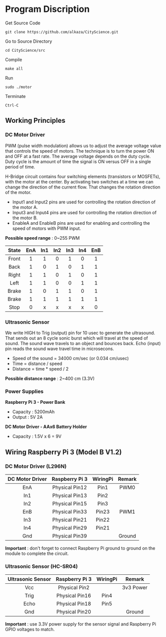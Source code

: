 # Program Discription
Get Source Code
```
git clone https://github.com/alkaza/CityScience.git
```
Go to Source Directory
```
cd CityScience/src
```
Compile
```
make all
```
Run
```
sudo ./motor
```
Terminate
```
Ctrl-C
```

## Working Principles
### DC Motor Driver
PWM (pulse width modulation) allows us to adjust the average voltage value that controls the speed of motors.
The technique is to turn the power ON and OFF at a fast rate. The average voltage depends on the duty cycle.
Duty cycle is the amount of time the signal is ON versus OFF in a single period of time.

H-Bridge circuit contains four switching elements (transistors or MOSFETs), with the motor at the center.
By activating two switches at a time we can change the direction of the current flow.
That changes the rotation direction of the motor.

- Input1 and Input2 pins are used for controlling the rotation direction of the motor A.
- Input3 and Input4 pins are used for controlling the rotation direction of the motor B.
- EnableA and EnableB pins are used for enabling and controlling the speed of motors with PWM input.

**Possible speed range** : 0~255 PWM

| State |  EnA  |  In1  |  In2  |  In3  |  In4  |  EnB  |
| :---: | :---: | :---: | :---: | :---: | :---: | :---: |
| Front |   1   |   1   |   0   |   1   |   0   |   1   |
| Back  |   1   |   0   |   1   |   0   |   1   |   1   |
| Right |   1   |   1   |   0   |   1   |   0   |   1   |
| Left  |   1   |   1   |   0   |   0   |   1   |   1   |
| Brake |   1   |   0   |   1   |   1   |   0   |   1   |
| Brake |   1   |   1   |   1   |   1   |   1   |   1   |
| Stop  |   0   |   x   |   x   |   x   |   x   |   0   |

### Ultrasonic Sensor
We write HIGH to Trig (output) pin for 10 usec to generate the ultrasound.
That sends out an 8 cycle sonic burst which will travel at the speed of sound.
The sound wave travels to an object and bounces back.
Echo (input) pin reads the sound wave travel time in microsecons.

- Speed of the sound = 	34000 cm/sec (or 0.034 cm/usec)
- Time = distance / speed
- Distance = time * speed / 2

**Possible distance range** : 2~400 cm (3.3V)

### Power Supplies
**Raspberry Pi 3 - Power Bank**
- Capacity : 5200mAh 
- Output : 5V 2A

**DC Motor Driver - AAx6 Battery Holder**
- Capacity : 1.5V x 6 = 9V

## Wiring Raspberry Pi 3 (Model B V1.2)
### DC Motor Driver (L296N)
|DC Motor Driver | Raspberry Pi 3 | WiringPi | Remark |
| :------------: | :------------: | :------: | :----: |
| EnA            | Physical Pin12 | Pin1     | PWM0   |
| In1            | Physical Pin13 | Pin2     |        |
| In2            | Physical Pin15 | Pin3     |        |
| EnB            | Physical Pin33 | Pin23    | PWM1   |
| In3            | Physical Pin21 | Pin22    |        |
| In4            | Physical Pin29 | Pin21    |        |
| Gnd            | Physical Pin39 |          | Ground |

**Important** : don't forget to connect Raspberry Pi ground to ground on the module to complete the circuit.

### Ultrasonic Sensor (HC-SR04)
| Ultrasonic Sensor | Raspberry Pi 3 | WiringPi | Remark    |
| :---------------: | :------------: | :------: | :-------: |
| Vcc               | Physical Pin2  |          | 3v3 Power |
| Trig              | Physical Pin16 | Pin4     |           |
| Echo              | Physical Pin18 | Pin5     |           |
| Gnd               | Physical Pin20 |          | Ground    |

**Important** : use 3.3V power supply for the sensor signal and Raspberry Pi GPIO voltages to match.
